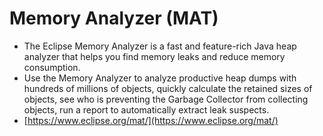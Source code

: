 # Memory Analyzer (MAT)
- The Eclipse Memory Analyzer is a fast and feature-rich Java heap analyzer that helps you find memory leaks and reduce memory consumption.
- Use the Memory Analyzer to analyze productive heap dumps with hundreds of millions of objects, quickly calculate the retained sizes of objects, see who is preventing the Garbage Collector from collecting objects, run a report to automatically extract leak suspects.
- [https://www.eclipse.org/mat/](https://www.eclipse.org/mat/)
